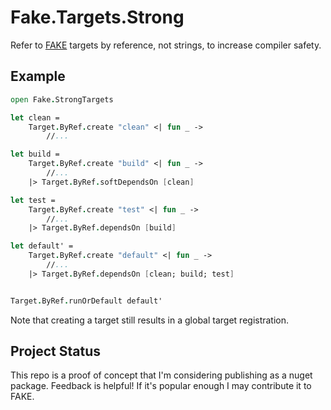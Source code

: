# Fake.Targets.Strong
Refer to [FAKE](https://fake.build/) targets by reference, not strings, to increase compiler safety.


## Example

```fsharp
open Fake.StrongTargets

let clean = 
    Target.ByRef.create "clean" <| fun _ ->
        //...

let build = 
    Target.ByRef.create "build" <| fun _ ->
        //...
    |> Target.ByRef.softDependsOn [clean]

let test = 
    Target.ByRef.create "test" <| fun _ ->
        //...
    |> Target.ByRef.dependsOn [build]

let default' = 
    Target.ByRef.create "default" <| fun _ -> 
        //...
    |> Target.ByRef.dependsOn [clean; build; test]


Target.ByRef.runOrDefault default'
```

Note that creating a target still results in a global target registration.


## Project Status

This repo is a proof of concept that I'm considering publishing as a nuget package. Feedback is helpful!
If it's popular enough I may contribute it to FAKE.